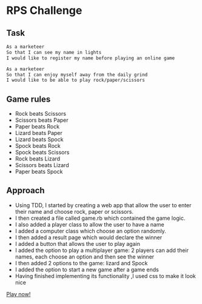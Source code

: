 # RPS Challenge

Task
----

```sh
As a marketeer
So that I can see my name in lights
I would like to register my name before playing an online game

As a marketeer
So that I can enjoy myself away from the daily grind
I would like to be able to play rock/paper/scissors
```
Game rules
---

- Rock beats Scissors
- Scissors beats Paper
- Paper beats Rock
- Lizard beats Paper
- Lizard beats Spock
- Spock beats Rock
- Spock beats Scissors
- Rock beats Lizard
- Scissors beats Lizard
- Paper beats Spock

Approach
---

- Using TDD, I started by creating a web app that allow the user to enter their name and choose rock, paper or scissors.
- I then created a file called game.rb which contained the game logic.
- I also added a player class to allow the user to have a name
- I added a computer class which choose an option randomly.
- I then added a result page which would declare the winner
- I added a button that allows the user to play again
- I added the option to play a multiplayer game: 2 players can add their names, each choose an option and then see the winner
- I then added 2 options to the game: lizard and Spock
- I added the option to start a new game after a game ends
- Having finished implementing its functionality ,I used css to make it look nice


[Play now!](https://stark-journey-20582.herokuapp.com/)
